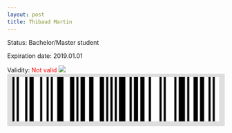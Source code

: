 ```yaml
---
layout: post
title: Thibaud Martin
---
```


Status: Bachelor/Master student

Expiration date: 2019.01.01

Validity: <font color="red"> Not valid</font> 
![](/members/img/Thibaud_Martin.png)
![](/members/img/bar.png)
